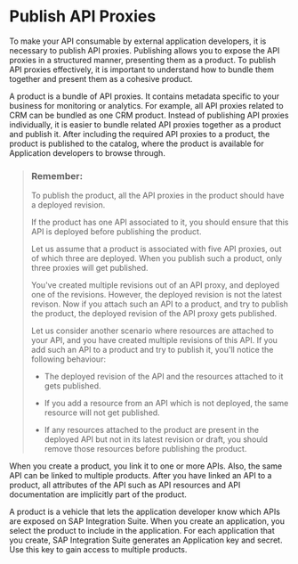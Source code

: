 <!-- loio75a4a11ed5294ec89b69fb40dba36308 -->

# Publish API Proxies

To make your API consumable by external application developers, it is necessary to publish API proxies. Publishing allows you to expose the API proxies in a structured manner, presenting them as a product. To publish API proxies effectively, it is important to understand how to bundle them together and present them as a cohesive product.



A product is a bundle of API proxies. It contains metadata specific to your business for monitoring or analytics. For example, all API proxies related to CRM can be bundled as one CRM product. Instead of publishing API proxies individually, it is easier to bundle related API proxies together as a product and publish it. After including the required API proxies to a product, the product is published to the catalog, where the product is available for Application developers to browse through.

> ### Remember:  
> To publish the product, all the API proxies in the product should have a deployed revision.
> 
> If the product has one API associated to it, you should ensure that this API is deployed before publishing the product.
> 
> Let us assume that a product is associated with five API proxies, out of which three are deployed. When you publish such a product, only three proxies will get published.
> 
> You've created multiple revisions out of an API proxy, and deployed one of the revisions. However, the deployed revision is not the latest revison. Now if you attach such an API to a product, and try to publish the product, the deployed revision of the API proxy gets published.
> 
> Let us consider another scenario where resources are attached to your API, and you have created multiple revisions of this API. If you add such an API to a product and try to publish it, you'll notice the following behaviour:
> 
> -   The deployed revision of the API and the resources attached to it gets published.
> 
> -   If you add a resource from an API which is not deployed, the same resource will not get published.
> 
> -   If any resources attached to the product are present in the deployed API but not in its latest revision or draft, you should remove those resources before publishing the product.

When you create a product, you link it to one or more APIs. Also, the same API can be linked to multiple products. After you have linked an API to a product, all attributes of the API such as API resources and API documentation are implicitly part of the product.

A product is a vehicle that lets the application developer know which APIs are exposed on SAP Integration Suite. When you create an application, you select the product to include in the application. For each application that you create, SAP Integration Suite generates an Application key and secret. Use this key to gain access to multiple products.

